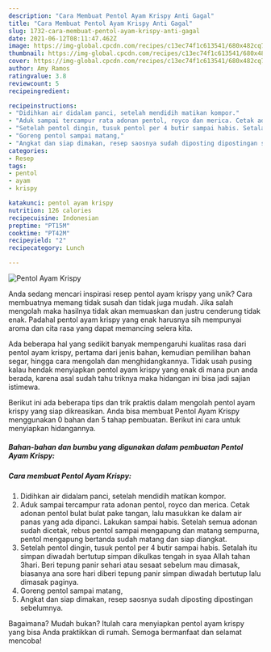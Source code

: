 ```yaml
---
description: "Cara Membuat Pentol Ayam Krispy Anti Gagal"
title: "Cara Membuat Pentol Ayam Krispy Anti Gagal"
slug: 1732-cara-membuat-pentol-ayam-krispy-anti-gagal
date: 2021-06-12T08:11:47.462Z
image: https://img-global.cpcdn.com/recipes/c13ec74f1c613541/680x482cq70/pentol-ayam-krispy-foto-resep-utama.jpg
thumbnail: https://img-global.cpcdn.com/recipes/c13ec74f1c613541/680x482cq70/pentol-ayam-krispy-foto-resep-utama.jpg
cover: https://img-global.cpcdn.com/recipes/c13ec74f1c613541/680x482cq70/pentol-ayam-krispy-foto-resep-utama.jpg
author: Amy Ramos
ratingvalue: 3.8
reviewcount: 5
recipeingredient:

recipeinstructions:
- "Didihkan air didalam panci, setelah mendidih matikan kompor."
- "Aduk sampai tercampur rata adonan pentol, royco dan merica. Cetak adonan pentol bulat bulat pake tangan, lalu masukkan ke dalam air panas yang ada dipanci. Lakukan sampai habis. Setelah semua adonan sudah dicetak, rebus pentol sampai mengapung dan matang sempurna, pentol mengapung bertanda sudah matang dan siap diangkat."
- "Setelah pentol dingin, tusuk pentol per 4 butir sampai habis. Setalah itu simpan diwadah bertutup simpan dikulkas tengah in syaa Allah tahan 3hari. Beri tepung panir sehari atau sesaat sebelum mau dimasak, biasanya ana sore hari diberi tepung panir simpan diwadah bertutup lalu dimasak paginya."
- "Goreng pentol sampai matang,"
- "Angkat dan siap dimakan, resep saosnya sudah diposting dipostingan sebelumnya."
categories:
- Resep
tags:
- pentol
- ayam
- krispy

katakunci: pentol ayam krispy 
nutrition: 126 calories
recipecuisine: Indonesian
preptime: "PT15M"
cooktime: "PT42M"
recipeyield: "2"
recipecategory: Lunch

---
```



![Pentol Ayam Krispy](https://img-global.cpcdn.com/recipes/c13ec74f1c613541/680x482cq70/pentol-ayam-krispy-foto-resep-utama.jpg)

Anda sedang mencari inspirasi resep pentol ayam krispy yang unik? Cara membuatnya memang tidak susah dan tidak juga mudah. Jika salah mengolah maka hasilnya tidak akan memuaskan dan justru cenderung tidak enak. Padahal pentol ayam krispy yang enak harusnya sih mempunyai aroma dan cita rasa yang dapat memancing selera kita.

Ada beberapa hal yang sedikit banyak mempengaruhi kualitas rasa dari pentol ayam krispy, pertama dari jenis bahan, kemudian pemilihan bahan segar, hingga cara mengolah dan menghidangkannya. Tidak usah pusing kalau hendak menyiapkan pentol ayam krispy yang enak di mana pun anda berada, karena asal sudah tahu triknya maka hidangan ini bisa jadi sajian istimewa.




Berikut ini ada beberapa tips dan trik praktis dalam mengolah pentol ayam krispy yang siap dikreasikan. Anda bisa membuat Pentol Ayam Krispy menggunakan 0 bahan dan 5 tahap pembuatan. Berikut ini cara untuk menyiapkan hidangannya.

<!--inarticleads1-->

##### Bahan-bahan dan bumbu yang digunakan dalam pembuatan Pentol Ayam Krispy:





<!--inarticleads2-->

##### Cara membuat Pentol Ayam Krispy:

1. Didihkan air didalam panci, setelah mendidih matikan kompor.
1. Aduk sampai tercampur rata adonan pentol, royco dan merica. Cetak adonan pentol bulat bulat pake tangan, lalu masukkan ke dalam air panas yang ada dipanci. Lakukan sampai habis. Setelah semua adonan sudah dicetak, rebus pentol sampai mengapung dan matang sempurna, pentol mengapung bertanda sudah matang dan siap diangkat.
1. Setelah pentol dingin, tusuk pentol per 4 butir sampai habis. Setalah itu simpan diwadah bertutup simpan dikulkas tengah in syaa Allah tahan 3hari. Beri tepung panir sehari atau sesaat sebelum mau dimasak, biasanya ana sore hari diberi tepung panir simpan diwadah bertutup lalu dimasak paginya.
1. Goreng pentol sampai matang,
1. Angkat dan siap dimakan, resep saosnya sudah diposting dipostingan sebelumnya.




Bagaimana? Mudah bukan? Itulah cara menyiapkan pentol ayam krispy yang bisa Anda praktikkan di rumah. Semoga bermanfaat dan selamat mencoba!
